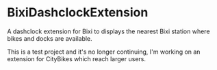 BixiDashclockExtension
======================

A dashclock extension for Bixi to displays the nearest Bixi station where bikes and docks are available.

This is a test project and it's no longer continuing, I'm working on an extension for CityBikes which reach larger users. 
